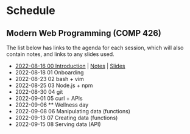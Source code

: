 # Schedule

## Modern Web Programming (COMP 426)

The list below has links to the agenda for each session, which will also contain notes, and links to any slides used.

- [2022-08-16 00 Introduction](./00.md) | [Notes](./00.md#notes) | [Slides](./slides/00.html)
- 2022-08-18 01 Onboarding
- 2022-08-23 02 bash + vim
- 2022-08-25 03 Node.js + npm
- 2022-08-30 04 git
- 2022-09-01 05 curl + APIs
- 2022-09-06 ** Wellness day
- 2022-09-08 06 Manipulating data (functions)
- 2022-09-13 07 Creating data (functions)
- 2022-09-15 08 Serving data (API)
